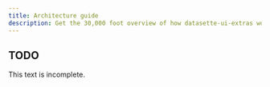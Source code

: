```yaml
---
title: Architecture guide
description: Get the 30,000 foot overview of how datasette-ui-extras works.
---
```


## TODO

This text is incomplete.
